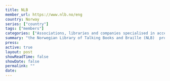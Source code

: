 ```yaml
---
title: NLB
member_url: https://www.nlb.no/eng
country: Norway 
series: ["country"] 
tags: ["members"]
categories: ["Associations, libraries and companies specialised in accessibility services"]
summary: "the Norwegian Library of Talking Books and Braille (NLB)  produces and lends out talking books and braille books."
press:
active: true
layout: post
showReadTime: false
showDate: false
permalink: ""
date: 
---
```

